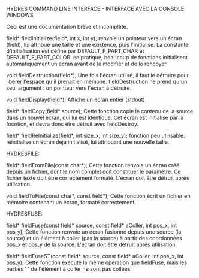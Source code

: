HYDRES COMMAND LINE INTERFACE - INTERFACE AVEC LA CONSOLE WINDOWS

Ceci est une documentation brève et incomplète.


field* fieldInitialize(field*, int x, int y);
renvoie un pointeur vers un écran (field),
lui attribue une taille et une existence, puis l'initialise.
La constante d'initialisation est défine par DEFAULT_F_PART_CHAR et DEFAULT_F_PART_COLOR.
en pratique, beaucoup de fonctions initialisent automatiquement un écran avant de le modifier et de le rencoyer

void fieldDestruction(field*);
Une fois l'écran utilisé, il faut le détruire pour libérer l'espace qu'il prenait en mémoire.
fieldDestruction ne prend qu'un seul argument : un pointeur vers l'écran à détruire.

void fieldDisplay(field*);
Affiche un écran entier (stdout).

field* fieldCopy(field* source);
Cette fonction copie le contenu de la source dans un nouvel écran, qui lui est identique. Cet écran est initialisé
par la focntion, et devra donc être détruit avec fieldDestroy.

field* fieldReInitialize(field*, int size_x, int size_y);
fonction peu utilisable. réinitialise un écran déjà initialisé, lui attribuant une nouvelle taille.


HYDRESFILE:

field* fieldFromFile(const char*);
Cette fonction renvoie un écran créé depuis un fichier, dont le nom complet doit constituer le paramètre.
Ce fichier texte doit être correctement formaté.
L'écran doit être détruit après utilisation.

void fieldToFile(const char*, const field*);
Cette fonction écrit un fichier en mémoire contenant un écran, formaté correctement.

HYDRESFUSE:

field* fieldFuse(const field* source, const field* aColler, int pos_x, int pos_y);
Cette fonction renvoie un écran fusionné depuis une source (la source) et un élément à coller (pas la source)
à partir des coordonnées pos_x et pos_y de la source.
L'écran doit être détruit après utilisation.

field* fieldFuseST(const field* source, const field* aColler, int pos_x, int pos_y);
Cette fonction exécute la même opération que fieldFuse, mais les parties ' ' de l'élément à coller ne sont pas collées.

